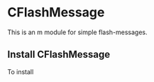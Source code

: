 # CFlashMessage

This is an m module for simple flash-messages.

## Install CFlashMessage
To install 